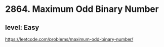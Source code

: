# 2864. Maximum Odd Binary Number
## level: Easy

https://leetcode.com/problems/maximum-odd-binary-number/
